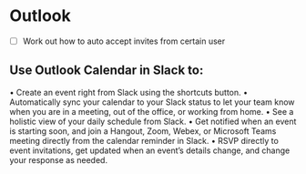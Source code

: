 # Outlook

- [ ] Work out how to auto accept invites from certain user

## Use Outlook Calendar in Slack to:

• Create an event right from Slack using the shortcuts button.
• Automatically sync your calendar to your Slack status to let your team know when you are in a meeting, out of the office, or working from home.
• See a holistic view of your daily schedule from Slack.
• Get notified when an event is starting soon, and join a Hangout, Zoom, Webex, or Microsoft Teams meeting directly from the calendar reminder in Slack.
• RSVP directly to event invitations, get updated when an event’s details change, and change your response as needed.
